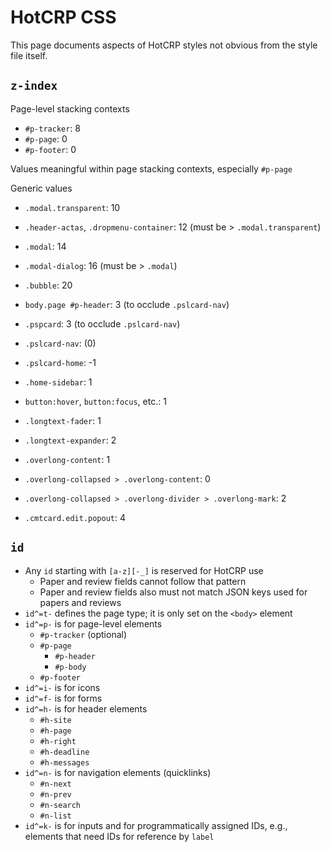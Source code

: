 # HotCRP CSS

This page documents aspects of HotCRP styles not obvious from the style file
itself.

## `z-index`

Page-level stacking contexts

* `#p-tracker`: 8
* `#p-page`: 0
* `#p-footer`: 0

Values meaningful within page stacking contexts, especially `#p-page`

Generic values

* `.modal.transparent`: 10
* `.header-actas`, `.dropmenu-container`: 12 (must be > `.modal.transparent`)
* `.modal`: 14
* `.modal-dialog`: 16 (must be > `.modal`)
* `.bubble`: 20

* `body.page #p-header`: 3 (to occlude `.pslcard-nav`)
* `.pspcard`: 3 (to occlude `.pslcard-nav`)
* `.pslcard-nav`: (0)
* `.pslcard-home`: -1
* `.home-sidebar`: 1
* `button:hover`, `button:focus`, etc.: 1
* `.longtext-fader`: 1
* `.longtext-expander`: 2
* `.overlong-content`: 1
* `.overlong-collapsed > .overlong-content`: 0
* `.overlong-collapsed > .overlong-divider > .overlong-mark`: 2
* `.cmtcard.edit.popout`: 4

## `id`

* Any `id` starting with `[a-z][-_]` is reserved for HotCRP use
    * Paper and review fields cannot follow that pattern
    * Paper and review fields also must not match JSON keys used for papers
      and reviews
* `id^=t-` defines the page type; it is only set on the `<body>` element
* `id^=p-` is for page-level elements
    * `#p-tracker` (optional)
    * `#p-page`
        * `#p-header`
        * `#p-body`
    * `#p-footer`
* `id^=i-` is for icons
* `id^=f-` is for forms
* `id^=h-` is for header elements
    * `#h-site`
    * `#h-page`
    * `#h-right`
    * `#h-deadline`
    * `#h-messages`
* `id^=n-` is for navigation elements (quicklinks)
    * `#n-next`
    * `#n-prev`
    * `#n-search`
    * `#n-list`
* `id^=k-` is for inputs and for programmatically assigned IDs, e.g., elements
  that need IDs for reference by `label`
